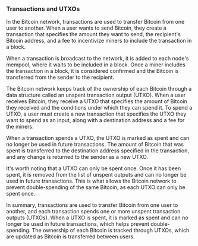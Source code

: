 ### Transactions and UTXOs

In the Bitcoin network, transactions are used to transfer Bitcoin from one user to another. When a user wants to send Bitcoin, they create a transaction that specifies the amount they want to send, the recipient's Bitcoin address, and a fee to incentivize miners to include the transaction in a block.

When a transaction is broadcast to the network, it is added to each node's mempool, where it waits to be included in a block. Once a miner includes the transaction in a block, it is considered confirmed and the Bitcoin is transferred from the sender to the recipient.

The Bitcoin network keeps track of the ownership of each Bitcoin through a data structure called an unspent transaction output (UTXO). When a user receives Bitcoin, they receive a UTXO that specifies the amount of Bitcoin they received and the conditions under which they can spend it. To spend a UTXO, a user must create a new transaction that specifies the UTXO they want to spend as an input, along with a destination address and a fee for the miners.

When a transaction spends a UTXO, the UTXO is marked as spent and can no longer be used in future transactions. The amount of Bitcoin that was spent is transferred to the destination address specified in the transaction, and any change is returned to the sender as a new UTXO.

It's worth noting that a UTXO can only be spent once. Once it has been spent, it is removed from the list of unspent outputs and can no longer be used in future transactions. This is what allows the Bitcoin network to prevent double-spending of the same Bitcoin, as each UTXO can only be spent once.

In summary, transactions are used to transfer Bitcoin from one user to another, and each transaction spends one or more unspent transaction outputs (UTXOs). When a UTXO is spent, it is marked as spent and can no longer be used in future transactions, which helps prevent double-spending. The ownership of each Bitcoin is tracked through UTXOs, which are updated as Bitcoin is transferred between users.
